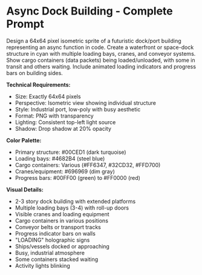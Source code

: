 # Async Dock Building - Complete Prompt

Design a 64x64 pixel isometric sprite of a futuristic dock/port building representing an async function in code. Create a waterfront or space-dock structure in cyan with multiple loading bays, cranes, and conveyor systems. Show cargo containers (data packets) being loaded/unloaded, with some in transit and others waiting. Include animated loading indicators and progress bars on building sides.

**Technical Requirements:**
- Size: Exactly 64x64 pixels
- Perspective: Isometric view showing individual structure
- Style: Industrial port, low-poly with busy aesthetic
- Format: PNG with transparency
- Lighting: Consistent top-left light source
- Shadow: Drop shadow at 20% opacity

**Color Palette:**
- Primary structure: #00CED1 (dark turquoise)
- Loading bays: #4682B4 (steel blue)
- Cargo containers: Various (#FF6347, #32CD32, #FFD700)
- Cranes/equipment: #696969 (dim gray)
- Progress bars: #00FF00 (green) to #FF0000 (red)

**Visual Details:**
- 2-3 story dock building with extended platforms
- Multiple loading bays (3-4) with roll-up doors
- Visible cranes and loading equipment
- Cargo containers in various positions
- Conveyor belts or transport tracks
- Progress indicator bars on walls
- "LOADING" holographic signs
- Ships/vessels docked or approaching
- Busy, industrial atmosphere
- Some containers stacked waiting
- Activity lights blinking